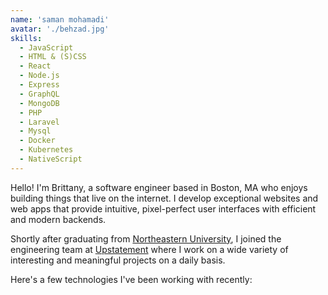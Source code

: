 ```yaml
---
name: 'saman mohamadi'
avatar: './behzad.jpg'
skills:
  - JavaScript
  - HTML & (S)CSS
  - React
  - Node.js
  - Express
  - GraphQL
  - MongoDB
  - PHP
  - Laravel
  - Mysql
  - Docker
  - Kubernetes
  - NativeScript
---
```


Hello! I'm Brittany, a software engineer based in Boston, MA who enjoys building things that live on the internet. I develop exceptional websites and web apps that provide intuitive, pixel-perfect user interfaces with efficient and modern backends.

Shortly after graduating from [Northeastern University](https://www.ccis.northeastern.edu/), I joined the engineering team at [Upstatement](https://www.upstatement.com/) where I work on a wide variety of interesting and meaningful projects on a daily basis.

Here's a few technologies I've been working with recently:
